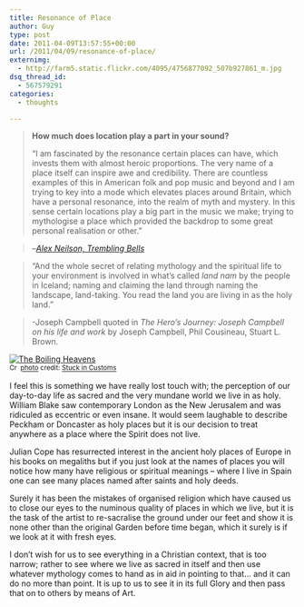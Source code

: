 ```yaml
---
title: Resonance of Place
author: Guy
type: post
date: 2011-04-09T13:57:55+00:00
url: /2011/04/09/resonance-of-place/
externimg:
  - http://farm5.static.flickr.com/4095/4756877092_507b927861_m.jpg
dsq_thread_id:
  - 567579291
categories:
  - thoughts

---
```

> **How much does location play a part in your sound?**
> 
> &#8220;I am fascinated by the resonance certain places can have, which invests them with almost heroic proportions. The very name of a place itself can inspire awe and credibility. There are countless examples of this in American folk and pop music and beyond and I am trying to key into a mode which elevates places around Britain, which have a personal resonance, into the realm of myth and mystery. In this sense certain locations play a big part in the music we make; trying to mythologise a place which provided the backdrop to some great personal realisation or other.&#8221;
  
> &#8211;_<a href="http://www.theskinny.co.uk/music/interviews/trembling-bells-alex-neilson-i-d-probably-be-a-professional-footballer-if-it-wasn-t-for-trout-mask-replica" target="_blank">Alex Neilson, Trembling Bells</a>_

<!--more-->

> &#8220;And the whole secret of relating mythology and the spiritual life to your environment is involved in what&#8217;s called _land nam_ by the people in Iceland; naming and claiming the land through naming the landscape, land-taking. You read the land you are living in as the holy land.&#8221;
  
> -Joseph Campbell quoted in _The Hero&#8217;s Journey: Joseph Campbell on his life and work_ by Joseph Campbell, Phil Cousineau, Stuart L. Brown.

<a href="http://www.flickr.com/photos/95572727@N00/4756877092/" title="The Boiling Heavens" target="_blank"><img src="http://farm5.static.flickr.com/4095/4756877092_507b927861_m.jpg" alt="The Boiling Heavens" border="0" /></a>  
<small><a href="http://creativecommons.org/licenses/by-nc-sa/2.0/" title="Attribution-NonCommercial-ShareAlike License" target="_blank"><img src="https://2018.guyjames.com/wp-content/plugins/photo-dropper/images/cc.png" alt="Creative Commons License" border="0" width="16" height="16" align="absmiddle" /></a> <a href="http://www.photodropper.com/photos/" target="_blank">photo</a> credit: <a href="http://www.flickr.com/photos/95572727@N00/4756877092/" title="Stuck in Customs" target="_blank">Stuck in Customs</a></small>

I feel this is something we have really lost touch with; the perception of our day-to-day life as sacred and the very mundane world we live in as holy. William Blake saw contemporary London as the New Jerusalem and was ridiculed as eccentric or even insane. It would seem laughable to describe Peckham or Doncaster as holy places but it is our decision to treat anywhere as a place where the Spirit does not live.

Julian Cope has resurrected interest in the ancient holy places of Europe in his books on megaliths but if you just look at the names of places you will notice how many have religious or spiritual meanings &#8211; where I live in Spain one can see many places named after saints and holy deeds.

Surely it has been the mistakes of organised religion which have caused us to close our eyes to the numinous quality of places in which we live, but it is the task of the artist to re-sacralise the ground under our feet and show it is none other than the original Garden before time began, which it surely is if we look at it with fresh eyes.

I don&#8217;t wish for us to see everything in a Christian context, that is too narrow; rather to see where we live as sacred in itself and then use whatever mythology comes to hand as in aid in pointing to that&#8230; and it can do no more than point. It is up to us to see it in its full Glory and then pass that on to others by means of Art.

<div id="gsWidget">
</div>